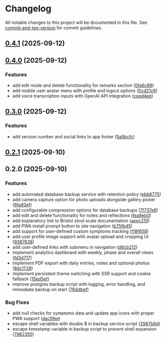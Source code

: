 # Changelog

All notable changes to this project will be documented in this file. See [commit-and-tag-version](https://github.com/absolute-version/commit-and-tag-version) for commit guidelines.

## [0.4.1](https://github.com/scepbjoern/fairment_Darmkur_App/compare/v0.4.0...v0.4.1) (2025-09-12)

## [0.4.0](https://github.com/scepbjoern/fairment_Darmkur_App/compare/v0.3.0...v0.4.0) (2025-09-12)


### Features

* add edit mode and delete functionality for remarks section ([0fa6c89](https://github.com/scepbjoern/fairment_Darmkur_App/commit/0fa6c893708b05a77b48ff7e6b7c8cf33ad923ab))
* add mobile user avatar menu with profile and logout options ([0cd21c6](https://github.com/scepbjoern/fairment_Darmkur_App/commit/0cd21c6661fb6346f6a07712f277ce913b6e429a))
* add voice transcription inputs with OpenAI API integration ([ceed4ee](https://github.com/scepbjoern/fairment_Darmkur_App/commit/ceed4ee34749f8f01044c9939e9d2d226508f710))

## [0.3.0](https://github.com/scepbjoern/fairment_Darmkur_App/compare/v0.2.1...v0.3.0) (2025-09-12)


### Features

* add version number and social links to app footer ([5a9bcfc](https://github.com/scepbjoern/fairment_Darmkur_App/commit/5a9bcfc074d790c4c8ad6f69c2d4d28d3d150c0d))

## [0.2.1](https://github.com/scepbjoern/fairment_Darmkur_App/compare/v0.2.0...v0.2.1) (2025-09-10)

## 0.2.0 (2025-09-10)


### Features

* add automated database backup service with retention policy ([ebb8775](https://github.com/scepbjoern/fairment_Darmkur_App/commit/ebb8775a9ccd2b8b215633abeec0cb5a426fa45e))
* add camera capture option for photo uploads alongside gallery picker ([6fa93ef](https://github.com/scepbjoern/fairment_Darmkur_App/commit/6fa93ef10ae44c40358dd975080d660caa60ab4d))
* add configurable compression options for database backups ([7f737e6](https://github.com/scepbjoern/fairment_Darmkur_App/commit/7f737e6d30754df21af269b91d09d3e4497226ae))
* add edit and delete functionality for notes and reflections ([fea9eb0](https://github.com/scepbjoern/fairment_Darmkur_App/commit/fea9eb054d49310d1516ed0b1033e5905d421066))
* add explanatory link to Bristol stool scale documentation ([aeec210](https://github.com/scepbjoern/fairment_Darmkur_App/commit/aeec2101e96fae00b2633d6c05ad42517d26a1f1))
* add PWA install prompt button to site navigation ([b75fb45](https://github.com/scepbjoern/fairment_Darmkur_App/commit/b75fb457b9b982c8f583f10534e38857facb59ad))
* add support for user-defined custom symptoms tracking ([f18f658](https://github.com/scepbjoern/fairment_Darmkur_App/commit/f18f658391c58dee7a0cc20a57e71f1c3ec20b6e))
* add user profile image support with avatar upload and cropping UI ([9387638](https://github.com/scepbjoern/fairment_Darmkur_App/commit/93876385eff04fd20b576d55b889e5ed30307dbb))
* add user-defined links with submenu in navigation ([d6cb212](https://github.com/scepbjoern/fairment_Darmkur_App/commit/d6cb21234616b5d302b70220a411578ba23ec452))
* implement analytics dashboard with weekly, phase and overall views ([fd3d717](https://github.com/scepbjoern/fairment_Darmkur_App/commit/fd3d71782cb6a27af9b6e87b1e39e50fd396794d))
* implement PDF export with daily entries, notes and optional photos ([8dc1728](https://github.com/scepbjoern/fairment_Darmkur_App/commit/8dc1728f4b13819b4a18d32715d279ca50a3627f))
* implement persistent theme switching with SSR support and cookie fallback ([15ed5ef](https://github.com/scepbjoern/fairment_Darmkur_App/commit/15ed5eff304ebb40da089becca68614c7e04d184))
* improve postgres backup script with logging, error handling, and immediate backup on start ([764dbef](https://github.com/scepbjoern/fairment_Darmkur_App/commit/764dbefdfd615ac09f55103c1457f3d3807709ce))


### Bug Fixes

* add null checks for symptoms data and update app icons with proper PWA support ([dac5fee](https://github.com/scepbjoern/fairment_Darmkur_App/commit/dac5fee14cda705da085b66343dcfdf96bf0f897))
* escape shell variables with double $ in backup service script ([2987b6d](https://github.com/scepbjoern/fairment_Darmkur_App/commit/2987b6dbd194b4c0438f6b612f0f1e885a0cd13f))
* escape timestamp variable in backup script to prevent shell expansion ([7982355](https://github.com/scepbjoern/fairment_Darmkur_App/commit/79823555972f6957e33228dde8cd84dea19b2347))
